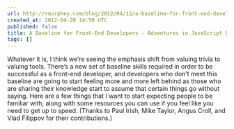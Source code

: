 ```yaml
---
url: http://rmurphey.com/blog/2012/04/12/a-baseline-for-front-end-developers/
created_at: 2012-04-20 14:50 UTC
published: false
title: A Baseline for Front-End Developers - Adventures in JavaScript Development
tags: []
---
```


Whatever it is, I think we’re seeing the emphasis shift from valuing trivia to valuing tools. There’s a new set of baseline skills required in order to be successful as a front-end developer, and developers who don’t meet this baseline are going to start feeling more and more left behind as those who are sharing their knowledge start to assume that certain things go without saying.  Here are a few things that I want to start expecting people to be familiar with, along with some resources you can use if you feel like you need to get up to speed. (Thanks to Paul Irish, Mike Taylor, Angus Croll, and Vlad Filippov for their contributions.)
